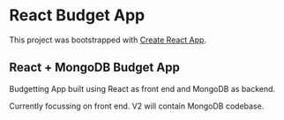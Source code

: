 # React Budget App

This project was bootstrapped with [Create React App](https://github.com/facebook/create-react-app).

## React + MongoDB Budget App

Budgetting App built using React as front end and MongoDB as backend.

Currently focussing on front end. V2 will contain MongoDB codebase.
